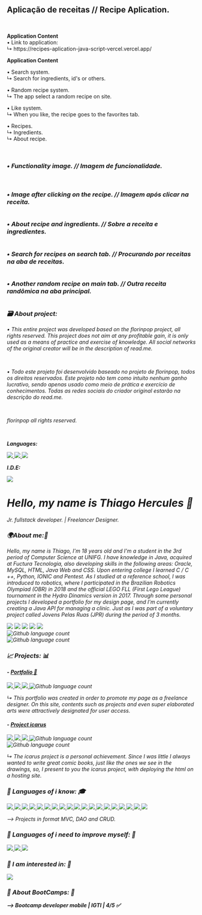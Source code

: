 <h2> <b>Aplicação de receitas // Recipe Aplication.</b> </h2> 
<br> 

<p> <b>Application Content</b> <br>
• Link to application: <br>
    ↳ https://recipes-aplication-java-script-vercel.vercel.app/ <br>

<p> <b>Application Content</b> <br>
  
• Search system. <br>
    ↳ Search for ingredients, id's or others. <br>
  
• Random recipe system. <br> 
    ↳ The app select a random recipe on site. <br>
    
• Like system. <br>
    ↳ When you like, the recipe goes to the favorites tab. <br> 
    
• Recipes. <br>
    ↳ Ingredients. <br> 
    ↳ About recipe. <br> 


<br>
<h3><em>• Functionality image. // Imagem de funcionalidade. </h3>
<img src="imagens/P1.PNG" alt=""> </img> 
<br>
<br>
<h3><em>• Image after clicking on the recipe. // Imagem após clicar na receita. </h3>
<img src="imagens/P2.PNG" alt=""> </img>
<br> 
<h3><em>• About recipe and ingredients. // Sobre a receita e ingredientes. </h3>
<img src="imagens/P3.PNG" alt=""> </img> 
<br>
<h3><em>• Search for recipes on search tab. // Procurando por receitas na aba de receitas. </h3>
<img src="imagens/P4.PNG" alt=""> </img> 
<br> 
<h3><em>• Another random recipe on main tab. // Outra receita randômica na aba principal. </h3>
<img src="imagens/P5.PNG" alt=""> </img> 
<br>

<h3><b> <em>🗃️ About project: </em> </b> </h3>
<p> • This entire project was developed based on the florinpop project, all rights reserved. 
This project does not aim at any profitable gain, it is only used as a means of practice 
and exercise of knowledge. All social networks of the original creator will be in the description of read.me. </p> <br>
<p> • Todo este projeto foi desenvolvido baseado no projeto de florinpop, todos os direitos reservados. 
Este projeto não tem como intuito nenhum ganho lucrativo, sendo apenas usado como meio de prática 
e exercício de conhecimentos. Todas as redes sociais do criador original estarão na descrição do read.me.</p>
<br>
<p> florinpop all rights reserved. </p>
</br> 
<p><em><b>Languages:</b></em> </p>
<a href="#"><img src="https://img.shields.io/badge/JavaScript-E94057?style=for-the-badge&logo=JavaScript&logoColor=white"/>
</a>
<a href="#"><img src="https://img.shields.io/badge/HTML5-E94057?style=for-the-badge&logo=Html5&logoColor=white"/>
</a>
<a href="#"><img src="https://img.shields.io/badge/CSS3-E94057?style=for-the-badge&logo=Css3&logoColor=white"/>
</a> 
<p><em><b>I.D.E:</b></em> </p>
<a href="#"><img src="https://img.shields.io/badge/Visual Studio Code-E94057?style=for-the-badge&logo=visual-studio-code&logoColor=white"/>
</a>
</br>

<h1><b>Hello, my name is Thiago Hercules 👋</b><i class="fas fa-code"></i></h1>
<p><em>Jr. fullstack developer. | Freelancer Designer. </em></p>

<h3><em><b>🌍About me:🧠</b></em></h3> 
<p>Hello, my name is Thiago, I'm 18 years old and I'm a student in the 3rd period of Computer Science at UNIFG. I have knowledge in Java, acquired at Fuctura Tecnologia, also developing skills in the following areas: Oracle, MySQL, HTML, Java Web and CSS. Upon entering college I learned C / C ++, Python, IONIC and Pentest. As I studied at a reference school, I was introduced to robotics, where I participated in the Brazilian Robotics Olympiad (OBR) in 2018 and the official LEGO FLL (First Lego League) tournament in the Hydro Dinamics version in 2017. Through some personal projects I developed a portfolio for my design page, and I'm currently creating a Java API for managing a clinic. Just as I was part of a voluntary project called Jovens Pelas Ruas (JPR) during the period of 3 months.
</p>

<a href="mailto:thhercules2012@gmail.com"><img src="https://img.shields.io/badge/Gmail-D14836?style=for-the-badge&logo=gmail&logoColor=white"/></a>
<a href="https://www.linkedin.com/in/thiago-hercules-2669901ba/"><img src="https://img.shields.io/badge/LinkedIn-0077B5?style=for-the-badge&logo=linkedin&logoColor=white"/></a>
<a href="https://instagram.com/tdesigner._"><img src="https://img.shields.io/badge/Professional Instagram-ffcbdb?style=for-the-badge&logo=instagram&logoColor=black"/></a>
<a href="https://instagram.com/t.hercules02"><img src="https://img.shields.io/badge/Personal Instagram-ffcbdb?style=for-the-badge&logo=instagram&logoColor=black"/></a>
<a href="https://www.behance.net/thercules/appreciated"><img src="https://img.shields.io/badge/Behance-0077B5?style=for-the-badge&logo=behance&logoColor=white"/></a>
</br> 
![Github language count](https://img.shields.io/github/followers/Thercules?style=social)
</br>
![Github language count](https://img.shields.io/github/stars/Thercules?style=social)

<h3><em><b>📈 Projects: 📊</b></em></h3> 

#### - [Portfolio 📲](https://github.com/Thercules/PortfolioTdesigner) 
<a href="#"><img src="https://img.shields.io/badge/JavaScript-E94057?style=for-the-badge&logo=Javascript&logoColor=white"/>
</a>
<a href="#"><img src="https://img.shields.io/badge/HTML5-E94057?style=for-the-badge&logo=Html5&logoColor=white"/>
</a>
<a href="#"><img src="https://img.shields.io/badge/CSS3-E94057?style=for-the-badge&logo=Css3&logoColor=white"/>
</a>
![Github language count](https://img.shields.io/github/languages/count/Thercules/PortfolioTdesigner)
</br>
<p> ↳ This portfolio was created in order to promote my page as a freelance designer. On this site, contents such as projects and even super elaborated arts were attractively designated for user access. </p>

#### - [Project icarus](https://github.com/Thercules/Project-Icarus)
<a href="#"><img src="https://img.shields.io/badge/JavaScript-E94057?style=for-the-badge&logo=Javascript&logoColor=white"/>
</a>
<a href="#"><img src="https://img.shields.io/badge/HTML5-E94057?style=for-the-badge&logo=Html5&logoColor=white"/>
</a>
<a href="#"><img src="https://img.shields.io/badge/CSS3-E94057?style=for-the-badge&logo=Css3&logoColor=white"/>
</a>
![Github language count](https://img.shields.io/github/languages/count/Thercules/PortfolioTdesigner)
</br>
![Github language count](https://img.shields.io/github/languages/count/Thercules/Project-Icarus)
<p> ↳ The icarus project is a personal achievement. Since I was little I always wanted to write great comic books, just like the ones we see in the drawings, so, I present to you the icarus project, with deploying the html on a hosting site. </p>
<h3><em><b> 🔹 Languages of i know: 🎓</b></em></h3> 
<a href="#"><img src="https://img.shields.io/badge/Java-E94057?style=for-the-badge&logo=Java&logoColor=white"/>
</a>
<a href="#"><img src="https://img.shields.io/badge/MySQL-E94057?style=for-the-badge&logo=Mysql&logoColor=white"/>
</a>
<a href="#"><img src="https://img.shields.io/badge/SQL server-E94057?style=for-the-badge&logo=Mysql&logoColor=white"/>
</a>
<a href="#"><img src="https://img.shields.io/badge/JSF-E94057?style=for-the-badge&logo=Java&logoColor=white"/>
</a> 
<a href="#"><img src="https://img.shields.io/badge/JPA-E94057?style=for-the-badge&logo=Java&logoColor=white"/>
</a>
<a href="#"><img src="https://img.shields.io/badge/JSP-E94057?style=for-the-badge&logo=Java&logoColor=white"/>
</a>
<a href="#"><img src="https://img.shields.io/badge/JDBC-E94057?style=for-the-badge&logo=Java&logoColor=white"/>
</a>
<a href="#"><img src="https://img.shields.io/badge/Servlets-E94057?style=for-the-badge&logo=Java&logoColor=white"/>
</a>
<a href="#"><img src="https://img.shields.io/badge/Maven-E94057?style=for-the-badge&logo=Apache&logoColor=white"/>
</a>
<a href="#"><img src="https://img.shields.io/badge/SpringBoot-E94057?style=for-the-badge&logo=Spring&logoColor=white"/>
</a>
<a href="#"><img src="https://img.shields.io/badge/JWT-E94057?style=for-the-badge&logo=json&logoColor=white"/>
</a>
<a href="#"><img src="https://img.shields.io/badge/JavaScript-E94057?style=for-the-badge&logo=Javascript&logoColor=white"/>
</a>
<a href="#"><img src="https://img.shields.io/badge/Bootstrap-E94057?style=for-the-badge&logo=Bootstrap&logoColor=white"/>
</a>
<a href="#"><img src="https://img.shields.io/badge/HTML5-E94057?style=for-the-badge&logo=Html5&logoColor=white"/>
</a>
<a href="#"><img src="https://img.shields.io/badge/CSS3-E94057?style=for-the-badge&logo=Css3&logoColor=white"/>
</a> 
<a href="#"><img src="https://img.shields.io/badge/C/C++-E94057?style=for-the-badge&logo=C&logoColor=white"/>
</a>
<a href="#"><img src="https://img.shields.io/badge/PostgreSQL-E94057?style=for-the-badge&logo=PostgreSQL&logoColor=white"/>
</a>
<a href="#"><img src="https://img.shields.io/badge/React Native-E94057?style=for-the-badge&logo=React&logoColor=white"/>
</a> 
<a href="#"><img src="https://img.shields.io/badge/Android Native-E94057?style=for-the-badge&logo=Android&logoColor=white"/>
</a>
<p> --> Projects in format MVC, DAO and CRUD.</p>

<h3><em><b> 🔹 Languages of i need to improve myself: 😬</b></em></h3>
<a href="#"><img src="https://img.shields.io/badge/Oracle-E94057?style=for-the-badge&logo=Oracle&logoColor=white"/>
</a>
<a href="#"><img src="https://img.shields.io/badge/ReactJS-E94057?style=for-the-badge&logo=React&logoColor=white"/>
</a> 
<a href="#"><img src="https://img.shields.io/badge/Angular-E94057?style=for-the-badge&logo=Angular&logoColor=white"/>
</a>

<h3><em><b> 🔹 I am interested in: 🧐</em><b></h3> 
<a href="#"><img src="https://img.shields.io/badge/Flutter-E94057?style=for-the-badge&logo=Flutter&logoColor=white"/>
</a>
	
<h3><em><b> 🔶 About BootCamps: 🚀</em><b></h3> 
<p> --> Bootcamp developer mobile | IGTI | 4/5 ✅ </p>
